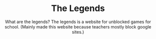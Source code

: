 <div align='center'>

# The Legends

What are the legends?
The legends is a website for unblocked games for school. (Mainly made this website because teachers mostly block google sites.)
